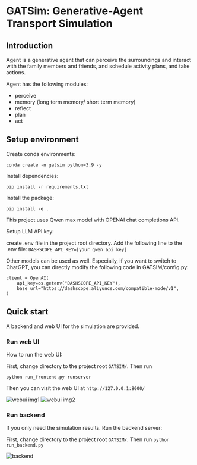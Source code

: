 # GATSim: Generative-Agent Transport Simulation

## Introduction
Agent is a generative agent that can perceive the surroundings and interact with the family members and friends, and schedule activity plans, and take actions.

Agent has the following modules:
 - perceive
 - memory (long term memory/ short term memory)
 - reflect
 - plan
 - act


## Setup environment
Create conda environments:

```conda create -n gatsim python=3.9 -y```

Install dependencies:

```pip install -r requirements.txt```

Install the package:

```pip install -e .```

This project uses Qwen max model with OPENAI chat completions API.

Setup LLM API key:

create .env file in the project root directory. Add the following line to the .env file:
```DASHSCOPE_API_KEY=[your qwen api key]```


Other models can be used as well. Especially, if you want to switch to ChatGPT, you can directly modify the following code in GATSIM/config.py:

```
client = OpenAI(
    api_key=os.getenv("DASHSCOPE_API_KEY"),
    base_url="https://dashscope.aliyuncs.com/compatible-mode/v1",
)
```



## Quick start
A backend and web UI for the simulation are provided.



### Run web UI
How to run the web UI:

First, change directory to the project root ```GATSIM/```. Then run

```python run_frontend.py runserver```

Then you can visit the web UI at ```http://127.0.0.1:8000/```

![webui img1](assets/webui1.png)
![webui img2](assets/webui2.png)


### Run backend
If you only need the simulation results.  Run the backend server:

First, change directory to the project root ```GATSIM/```. Then run
```python run_backend.py```

![backend](assets/backend1.png)
